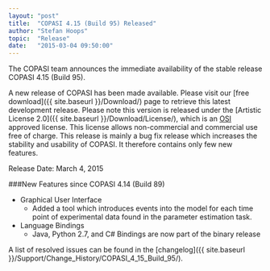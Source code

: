 ```yaml
---
layout: "post"
title:  "COPASI 4.15 (Build 95) Released"
author: "Stefan Hoops"
topic:  "Release"
date:   "2015-03-04 09:50:00"
---
```


The COPASI team announces the immediate availability of the stable
release COPASI 4.15 (Build 95). 

A new release of COPASI has been made available. Please visit our 
[free download]({{ site.baseurl }}/Download/)
page to retrieve this latest development release. Please
note this version is released under the 
[Artistic License 2.0]({{ site.baseurl }}/Download/License/),
which is an [OSI](http://www.opensource.org/) approved license. This license
allows non-commercial and commercial use free of charge. This release
is mainly a bug fix release which increases the stability and
usability of COPASI. It therefore contains only few new features. 

Release Date: March 4, 2015 

###New Features since COPASI 4.14 (Build 89)

* Graphical User Interface
  * Added a tool which introduces events into the model for each time point of experimental data found in the parameter estimation task. 
* Language Bindings
  * Java, Python 2.7, and C# Bindings are now part of the binary release

A list of resolved issues can be found in the 
[changelog]({{ site.baseurl }}/Support/Change_History/COPASI_4_15_Build_95/).


